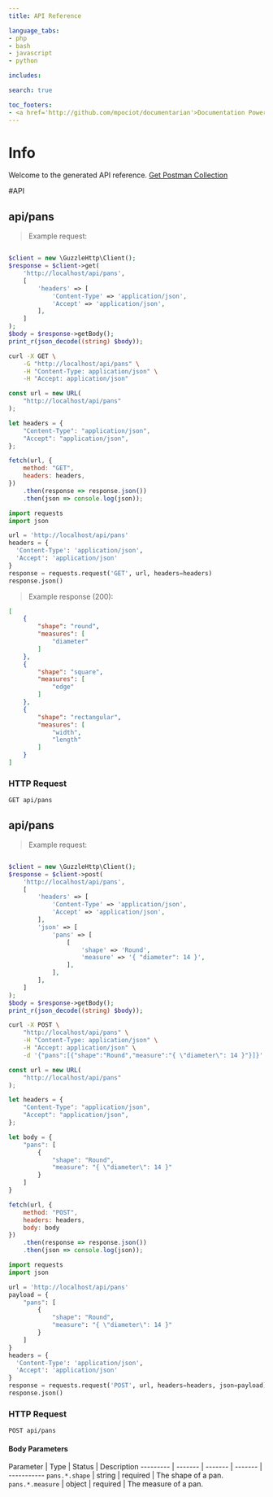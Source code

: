 ```yaml
---
title: API Reference

language_tabs:
- php
- bash
- javascript
- python

includes:

search: true

toc_footers:
- <a href='http://github.com/mpociot/documentarian'>Documentation Powered by Documentarian</a>
---
```

<!-- START_INFO -->
# Info

Welcome to the generated API reference.
[Get Postman Collection](http://localhost/docs/collection.json)

<!-- END_INFO -->

#API


<!-- START_0a626b6d1291dcbdc606398e1a1eb067 -->
## api/pans
> Example request:

```php

$client = new \GuzzleHttp\Client();
$response = $client->get(
    'http://localhost/api/pans',
    [
        'headers' => [
            'Content-Type' => 'application/json',
            'Accept' => 'application/json',
        ],
    ]
);
$body = $response->getBody();
print_r(json_decode((string) $body));
```

```bash
curl -X GET \
    -G "http://localhost/api/pans" \
    -H "Content-Type: application/json" \
    -H "Accept: application/json"
```

```javascript
const url = new URL(
    "http://localhost/api/pans"
);

let headers = {
    "Content-Type": "application/json",
    "Accept": "application/json",
};

fetch(url, {
    method: "GET",
    headers: headers,
})
    .then(response => response.json())
    .then(json => console.log(json));
```

```python
import requests
import json

url = 'http://localhost/api/pans'
headers = {
  'Content-Type': 'application/json',
  'Accept': 'application/json'
}
response = requests.request('GET', url, headers=headers)
response.json()
```


> Example response (200):

```json
[
    {
        "shape": "round",
        "measures": [
            "diameter"
        ]
    },
    {
        "shape": "square",
        "measures": [
            "edge"
        ]
    },
    {
        "shape": "rectangular",
        "measures": [
            "width",
            "length"
        ]
    }
]
```

### HTTP Request
`GET api/pans`


<!-- END_0a626b6d1291dcbdc606398e1a1eb067 -->

<!-- START_023d434def3b985bfed57a8907b52e9b -->
## api/pans
> Example request:

```php

$client = new \GuzzleHttp\Client();
$response = $client->post(
    'http://localhost/api/pans',
    [
        'headers' => [
            'Content-Type' => 'application/json',
            'Accept' => 'application/json',
        ],
        'json' => [
            'pans' => [
                [
                    'shape' => 'Round',
                    'measure' => '{ "diameter": 14 }',
                ],
            ],
        ],
    ]
);
$body = $response->getBody();
print_r(json_decode((string) $body));
```

```bash
curl -X POST \
    "http://localhost/api/pans" \
    -H "Content-Type: application/json" \
    -H "Accept: application/json" \
    -d '{"pans":[{"shape":"Round","measure":"{ \"diameter\": 14 }"}]}'

```

```javascript
const url = new URL(
    "http://localhost/api/pans"
);

let headers = {
    "Content-Type": "application/json",
    "Accept": "application/json",
};

let body = {
    "pans": [
        {
            "shape": "Round",
            "measure": "{ \"diameter\": 14 }"
        }
    ]
}

fetch(url, {
    method: "POST",
    headers: headers,
    body: body
})
    .then(response => response.json())
    .then(json => console.log(json));
```

```python
import requests
import json

url = 'http://localhost/api/pans'
payload = {
    "pans": [
        {
            "shape": "Round",
            "measure": "{ \"diameter\": 14 }"
        }
    ]
}
headers = {
  'Content-Type': 'application/json',
  'Accept': 'application/json'
}
response = requests.request('POST', url, headers=headers, json=payload)
response.json()
```



### HTTP Request
`POST api/pans`

#### Body Parameters
Parameter | Type | Status | Description
--------- | ------- | ------- | ------- | -----------
    `pans.*.shape` | string |  required  | The shape of a pan.
        `pans.*.measure` | object |  required  | The measure of a pan.
    
<!-- END_023d434def3b985bfed57a8907b52e9b -->


